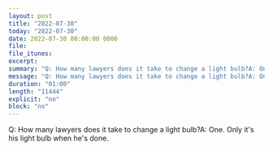 ```yaml
---
layout: post
title: "2022-07-30"
today: "2022-07-30"
date: 2022-07-30 00:00:00 0000
file:
file_itunes:
excerpt:
summary: "Q: How many lawyers does it take to change a light bulb?A: One. Only it's his light bulb when he's done."
message: "Q: How many lawyers does it take to change a light bulb?A: One. Only it's his light bulb when he's done."
duration: "01:00"
length: "11444"
explicit: "no"
block: "no"
---
```

Q: How many lawyers does it take to change a light bulb?A: One. Only it's his light bulb when he's done.

